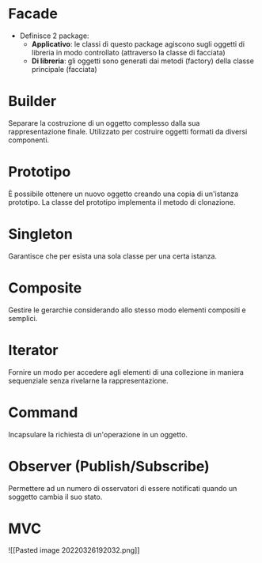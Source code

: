 # Facade
- Definisce 2 package:
	- **Applicativo**: le classi di questo package agiscono sugli oggetti di libreria in modo controllato (attraverso la classe di facciata)
	- **Di libreria**: gli oggetti sono generati dai metodi (factory) della classe principale (facciata)

# Builder
Separare la costruzione di un oggetto complesso dalla sua rappresentazione finale.
Utilizzato per costruire oggetti formati da diversi componenti.

# Prototipo
È possibile ottenere un nuovo oggetto creando una copia di un'istanza prototipo. La classe del prototipo implementa il metodo di clonazione.

# Singleton
Garantisce che per esista una sola classe per una certa istanza.

# Composite
Gestire le gerarchie considerando allo stesso modo elementi compositi e semplici.

# Iterator
Fornire un modo per accedere agli elementi di una collezione in maniera sequenziale senza rivelarne la rappresentazione.

# Command
Incapsulare la richiesta di un'operazione in un oggetto.

# Observer (Publish/Subscribe)
Permettere ad un numero di osservatori di essere notificati quando un soggetto cambia il suo stato.

# MVC
![[Pasted image 20220326192032.png]]